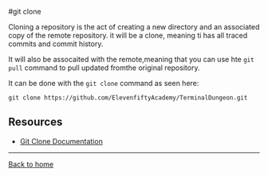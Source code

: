 #git clone

Cloning a repository is the act of creating a new directory and an associated copy of the remote repository. it will be a clone, meaning ti has all traced commits and commit history.

It will also be assocaited with the remote,meaning that you can use hte  `git pull` command to pull updated fromthe original repository.

It can be done with the `git clone` command as seen here:

```
git clone https://github.com/ElevenfiftyAcademy/TerminalDungeon.git
```

## Resources 

- [Git Clone Documentation](https://git-scm.com/docs/git-clone)

---

[Back to home](../README.md)
